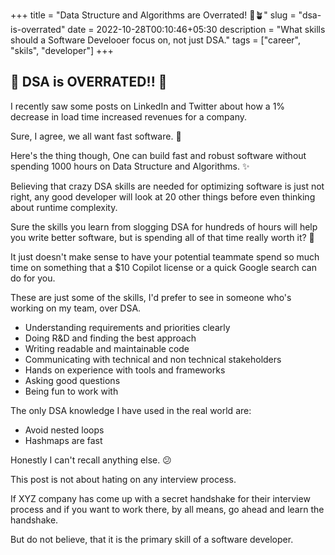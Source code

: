 +++
title = "Data Structure and Algorithms are Overrated! 🚫🪴"
slug = "dsa-is-overrated"
date = 2022-10-28T00:10:46+05:30
description = "What skills should a Software Develooer focus on, not just DSA."
tags = ["career", "skils", "developer"]
+++

## 🚫 DSA is OVERRATED!! 🚫

I recently saw some posts on LinkedIn and Twitter about how a 1% decrease in load time increased revenues for a company.

Sure, I agree, we all want fast software. 🚀

Here's the thing though,
One can build fast and robust software without spending 1000 hours on Data Structure and Algorithms. ✨

Believing that crazy DSA skills are needed for optimizing software is just not right, any good developer will look at 20 other things before even thinking about runtime complexity.

Sure the skills you learn from slogging DSA for hundreds of hours will help you write better software, but is spending all of that time really worth it? 🤔

It just doesn't make sense to have your potential teammate spend so much time on something that a $10 Copilot license or a quick Google search can do for you.

These are just some of the skills, I'd prefer to see in someone who's working on my team, over DSA.

- Understanding requirements and priorities clearly
- Doing R&D and finding the best approach
- Writing readable and maintainable code
- Communicating with technical and non technical stakeholders
- Hands on experience with tools and frameworks
- Asking good questions
- Being fun to work with

The only DSA knowledge I have used in the real world are:
- Avoid nested loops
- Hashmaps are fast

Honestly I can't recall anything else. 😕

This post is not about hating on any interview process.

If XYZ company has come up with a secret handshake for their interview process and if you want to work there, by all means, go ahead and learn the handshake.

But do not believe, that it is the primary skill of a software developer.
